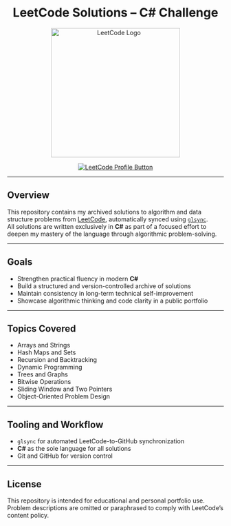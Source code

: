 <h1 align="center">LeetCode Solutions – C# Challenge</h1>

<p align="center">
  <img src="https://assets.leetcode.com/static_assets/public/images/LeetCode_Sharing.png" width="300" alt="LeetCode Logo"/>
</p>

<p align="center">
  <a href="https://leetcode.com/u/donjuuso/">
    <img src="https://img.shields.io/badge/Visit-LeetCode_Profile-%23FFA116?style=for-the-badge&logo=leetcode&logoColor=white" alt="LeetCode Profile Button" />
  </a>
</p>

---

## Overview

This repository contains my archived solutions to algorithm and data structure problems from [LeetCode](https://leetcode.com/u/donjuuso/), automatically synced using [`glsync`](https://github.com/ahmed-e-abdulaziz/glsync).  
All solutions are written exclusively in **C#** as part of a focused effort to deepen my mastery of the language through algorithmic problem-solving.

---

## Goals

- Strengthen practical fluency in modern **C#**
- Build a structured and version-controlled archive of solutions
- Maintain consistency in long-term technical self-improvement
- Showcase algorithmic thinking and code clarity in a public portfolio

---

## Topics Covered

- Arrays and Strings  
- Hash Maps and Sets  
- Recursion and Backtracking  
- Dynamic Programming  
- Trees and Graphs  
- Bitwise Operations  
- Sliding Window and Two Pointers  
- Object-Oriented Problem Design  

---

## Tooling and Workflow

- `glsync` for automated LeetCode-to-GitHub synchronization  
- **C#** as the sole language for all solutions  
- Git and GitHub for version control  

---

## License

This repository is intended for educational and personal portfolio use.  
Problem descriptions are omitted or paraphrased to comply with LeetCode’s content policy.

